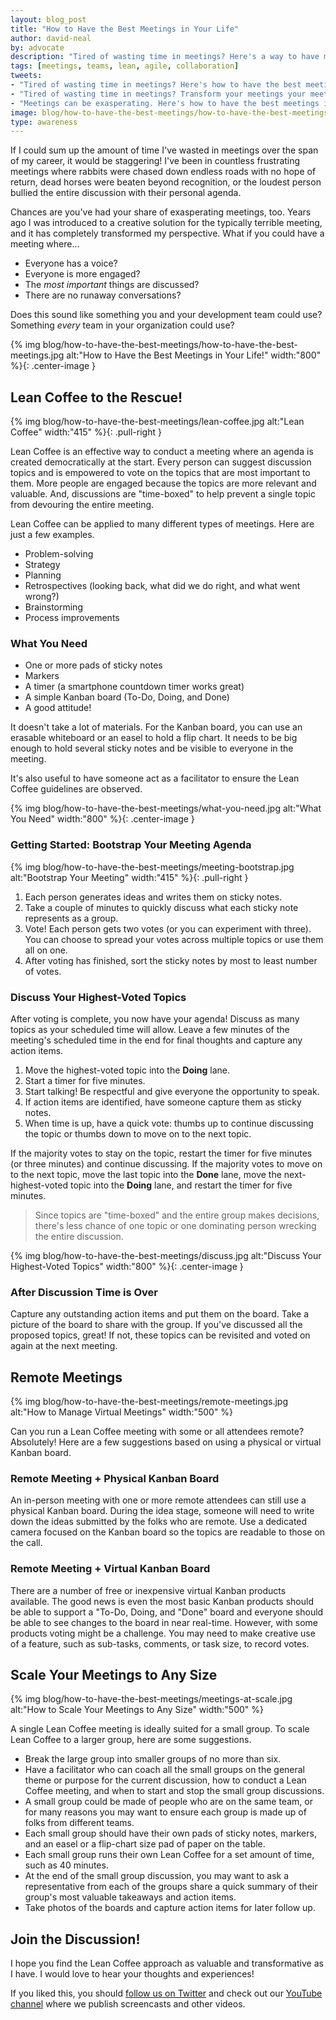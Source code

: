 ```yaml
---
layout: blog_post
title: "How to Have the Best Meetings in Your Life"
author: david-neal
by: advocate
description: "Tired of wasting time in meetings? Here's a way to have more effective meetings!"
tags: [meetings, teams, lean, agile, collaboration]
tweets:
- "Tired of wasting time in meetings? Here's how to have the best meetings in your life! #lean #agile #projectmanagement #teams #software #kanban"
- "Tired of wasting time in meetings? Transform your meetings your meetings with Lean Coffee! #lean #agile #projectmanagement #teams #software #kanban"
- "Meetings can be exasperating. Here's how to have the best meetings in your life! #lean #agile #projectmanagement #teams #software #kanban"
image: blog/how-to-have-the-best-meetings/how-to-have-the-best-meetings.jpg
type: awareness
---
```


If I could sum up the amount of time I've wasted in meetings over the span of my career, it would be staggering! I've been in countless frustrating meetings where rabbits were chased down endless roads with no hope of return, dead horses were beaten beyond recognition, or the loudest person bullied the entire discussion with their personal agenda.

Chances are you've had your share of exasperating meetings, too. Years ago I was introduced to a creative solution for the typically terrible meeting, and it has completely transformed my perspective. What if you could have a meeting where...

* Everyone has a voice?
* Everyone is more engaged?
* The _most important_ things are discussed?
* There are no runaway conversations?

Does this sound like something you and your development team could use? Something _every_ team in your organization could use?

{% img blog/how-to-have-the-best-meetings/how-to-have-the-best-meetings.jpg alt:"How to Have the Best Meetings in Your Life!" width:"800" %}{: .center-image }

## Lean Coffee to the Rescue!

{% img blog/how-to-have-the-best-meetings/lean-coffee.jpg alt:"Lean Coffee" width:"415" %}{: .pull-right }

Lean Coffee is an effective way to conduct a meeting where an agenda is created democratically at the start. Every person can suggest discussion topics and is empowered to vote on the topics that are most important to them. More people are engaged because the topics are more relevant and valuable. And, discussions are "time-boxed" to help prevent a single topic from devouring the entire meeting.

Lean Coffee can be applied to many different types of meetings. Here are just a few examples.

* Problem-solving
* Strategy
* Planning
* Retrospectives (looking back, what did we do right, and what went wrong?)
* Brainstorming
* Process improvements

### What You Need

* One or more pads of sticky notes
* Markers
* A timer (a smartphone countdown timer works great)
* A simple Kanban board (To-Do, Doing, and Done)
* A good attitude!

It doesn't take a lot of materials. For the Kanban board, you can use an erasable whiteboard or an easel to hold a flip chart. It needs to be big enough to hold several sticky notes and be visible to everyone in the meeting.

It's also useful to have someone act as a facilitator to ensure the Lean Coffee guidelines are observed.

{% img blog/how-to-have-the-best-meetings/what-you-need.jpg alt:"What You Need" width:"800" %}{: .center-image }

### Getting Started: Bootstrap Your Meeting Agenda

{% img blog/how-to-have-the-best-meetings/meeting-bootstrap.jpg alt:"Bootstrap Your Meeting" width:"415" %}{: .pull-right }

1. Each person generates ideas and writes them on sticky notes.
1. Take a couple of minutes to quickly discuss what each sticky note represents as a group.
1. Vote! Each person gets two votes (or you can experiment with three). You can choose to spread your votes across multiple topics or use them all on one.
1. After voting has finished, sort the sticky notes by most to least number of votes.

### Discuss Your Highest-Voted Topics

After voting is complete, you now have your agenda! Discuss as many topics as your scheduled time will allow. Leave a few minutes of the meeting's scheduled time in the end for final thoughts and capture any action items.

1. Move the highest-voted topic into the **Doing** lane.
1. Start a timer for five minutes.
1. Start talking! Be respectful and give everyone the opportunity to speak.
1. If action items are identified, have someone capture them as sticky notes.
1. When time is up, have a quick vote: thumbs up to continue discussing the topic or thumbs down to move on to the next topic.

If the majority votes to stay on the topic, restart the timer for five minutes (or three minutes) and continue discussing. If the majority votes to move on to the next topic, move the last topic into the **Done** lane, move the next-highest-voted topic into the **Doing** lane, and restart the timer for five minutes.

> Since topics are "time-boxed" and the entire group makes decisions, there's less chance of one topic or one dominating person wrecking the entire discussion.

{% img blog/how-to-have-the-best-meetings/discuss.jpg alt:"Discuss Your Highest-Voted Topics" width:"800" %}{: .center-image }

### After Discussion Time is Over

Capture any outstanding action items and put them on the board. Take a picture of the board to share with the group. If you've discussed all the proposed topics, great! If not, these topics can be revisited and voted on again at the next meeting.

## Remote Meetings

{% img blog/how-to-have-the-best-meetings/remote-meetings.jpg alt:"How to Manage Virtual Meetings" width:"500" %}

Can you run a Lean Coffee meeting with some or all attendees remote? Absolutely! Here are a few suggestions based on using a physical or virtual Kanban board.

### Remote Meeting + Physical Kanban Board

An in-person meeting with one or more remote attendees can still use a physical Kanban board. During the idea stage, someone will need to write down the ideas submitted by the folks who are remote. Use a dedicated camera focused on the Kanban board so the topics are readable to those on the call.

### Remote Meeting + Virtual Kanban Board

There are a number of free or inexpensive virtual Kanban products available. The good news is even the most basic Kanban products should be able to support a "To-Do, Doing, and "Done" board and everyone should be able to see changes to the board in near real-time. However, with some products voting might be a challenge. You may need to make creative use of a feature, such as sub-tasks, comments, or task size, to record votes.

## Scale Your Meetings to Any Size

{% img blog/how-to-have-the-best-meetings/meetings-at-scale.jpg alt:"How to Scale Your Meetings to Any Size" width:"500" %}

A single Lean Coffee meeting is ideally suited for a small group. To scale Lean Coffee to a larger group, here are some suggestions.

* Break the large group into smaller groups of no more than six.
* Have a facilitator who can coach all the small groups on the general theme or purpose for the current discussion, how to conduct a Lean Coffee meeting, and when to start and stop the small group discussions.
* A small group could be made of people who are on the same team, or for many reasons you may want to ensure each group is made up of folks from different teams.
* Each small group should have their own pads of sticky notes, markers, and an easel or a flip-chart size pad of paper on the table.
* Each small group runs their own Lean Coffee for a set amount of time, such as 40 minutes.
* At the end of the small group discussion, you may want to ask a representative from each of the groups share a quick summary of their group's most valuable takeaways and action items.
* Take photos of the boards and capture action items for later follow up.

## Join the Discussion!

I hope you find the Lean Coffee approach as valuable and transformative as I have. I would love to hear your thoughts and experiences!

If you liked this, you should [follow us on Twitter](https://twitter.com/oktadev) and check out our [YouTube channel](https://www.youtube.com/c/oktadev) where we publish screencasts and other videos.
